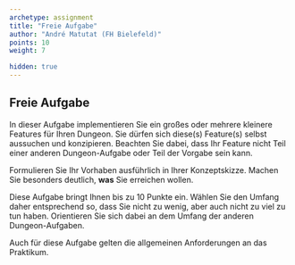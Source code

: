 ```yaml
---
archetype: assignment
title: "Freie Aufgabe"
author: "André Matutat (FH Bielefeld)"
points: 10
weight: 7

hidden: true
---
```


## Freie Aufgabe

In dieser Aufgabe implementieren Sie ein großes oder mehrere kleinere Features für Ihren
Dungeon. Sie dürfen sich diese(s) Feature(s) selbst aussuchen und konzipieren. Beachten Sie
dabei, dass Ihr Feature nicht Teil einer anderen Dungeon-Aufgabe oder Teil der Vorgabe
sein kann.

Formulieren Sie Ihr Vorhaben ausführlich in Ihrer Konzeptskizze. Machen Sie besonders
deutlich, **was** Sie erreichen wollen.

Diese Aufgabe bringt Ihnen bis zu 10 Punkte ein. Wählen Sie den Umfang daher entsprechend
so, dass Sie nicht zu wenig, aber auch nicht zu viel zu tun haben. Orientieren Sie sich
dabei an dem Umfang der anderen Dungeon-Aufgaben.

Auch für diese Aufgabe gelten die allgemeinen Anforderungen an das Praktikum.
